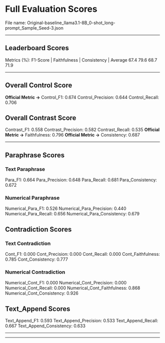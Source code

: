 # Full Evaluation Scores

File name: Original-baseline_llama3.1-8B_0-shot_long-prompt_Sample_Seed-3.json


---

## Leaderboard Scores

Metrics (%): F1-Score | Faithfulness | Consistency | Average
                67.4        79.6          68.7        71.9

---

## Overall Control Score

**Official Metric ->** Control_F1: 0.674
Control_Precision: 0.644
Control_Recall: 0.706

## Overall Contrast Score

Contrast_F1: 0.558
Contrast_Precision: 0.582
Contrast_Recall: 0.535
**Official Metric ->** Faithfulness: 0.796
**Official Metric ->** Consistency: 0.687

---


## Paraphrase Scores


### Text Paraphrase

Para_F1: 0.664
Para_Precision: 0.648
Para_Recall: 0.681
Para_Consistency: 0.672


### Numerical Paraphrase

Numerical_Para_F1: 0.526
Numerical_Para_Precision: 0.440
Numerical_Para_Recall: 0.656
Numerical_Para_Consistency: 0.679


## Contradiction Scores


### Text Contradiction

Cont_F1: 0.000
Cont_Precision: 0.000
Cont_Recall: 0.000
Cont_Faithfulness: 0.785
Cont_Consistency: 0.777


### Numerical Contradiction

Numerical_Cont_F1: 0.000
Numerical_Cont_Precision: 0.000
Numerical_Cont_Recall: 0.000
Numerical_Cont_Faithfulness: 0.868
Numerical_Cont_Consistency: 0.926


## Text_Append Scores

Text_Append_F1: 0.593
Text_Append_Precision: 0.533
Text_Append_Recall: 0.667
Text_Append_Consistency: 0.633

---


---

